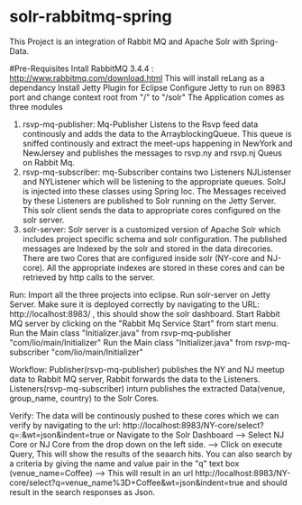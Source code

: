 # solr-rabbitmq-spring
This Project is an integration of Rabbit MQ and Apache Solr with Spring-Data.

#Pre-Requisites
Intall RabbitMQ 3.4.4 : http://www.rabbitmq.com/download.html This will install reLang as a dependancy
Install Jetty Plugin for Eclipse
  Configure Jetty to run on 8983 port and change context root from "/" to "/solr"
The Application comes as three modules 
1. rsvp-mq-publisher: 
      Mq-Publisher Listens to the Rsvp feed data continously and adds the data to the ArrayblockingQueue. This queue is sniffed continously and 
      extract the meet-ups happening in NewYork and NewJersey and publishes the messages to rsvp.ny and rsvp.nj Queus on Rabbit Mq. 
2. rsvp-mq-subscriber:
      mq-Subscriber contains two Listeners NJListenser and NYListener which will be listening to the appropriate queues. SolrJ is injected into
      these classes using Spring Ioc. The Messages received by these Listeners are  published to Solr running on the Jetty Server.
      This solr client sends the data to appropriate cores configured on the solr server. 
3. solr-server: 
      Solr server is a customized version of Apache Solr which includes project specific schema and solr configuration. The published messages are 
      Indexed by the solr and stored in the data direcories. There are two Cores that are configured inside solr (NY-core and NJ-core). 
      All the appropriate indexes are stored in these cores and can be retrieved by http calls to the server. 
      
Run: 
  Import all the three projects into eclipse. 
  Run solr-server on Jetty Server. Make sure it is deployed correctly by navigating to the URL: http://localhost:8983/ , this should show the solr dashboard. 
  Start Rabbit MQ server by clicking on the "Rabbit Mq Service Start" from start menu.
  Run the Main class "Initializer.java" from rsvp-mq-publisher "com/lio/main/Initializer"
  Run the Main class "Initializer.java" from rsvp-mq-subscriber "com/lio/main/Initializer"

Workflow:
  Publisher(rsvp-mq-publisher) publishes the NY and NJ meetup data to Rabbit MQ server, Rabbit forwards the data to the Listeners. 
  Listeners(rsvp-mq-subscriber) inturn publishes the extracted Data(venue, group_name, country) to the Solr Cores.

Verify:
  The data will be continously pushed to these cores which we can verify by navigating to the url: 
  http://localhost:8983/NY-core/select?q=*:*&wt=json&indent=true
  or 
  Navigate to the Solr Dashboard --> Select NJ Core or NJ Core from the drop down on the left side. 
  --> Click on execute Query, This will show the results of the seaarch hits. 
  You can also search by a criteria by giving the name and value pair in the "q" text box (venue_name=Coffee) 
  --> This will result in an url http://localhost:8983/NY-core/select?q=venue_name%3D+Coffee&wt=json&indent=true
   and should result in the search responses as Json. 
  
